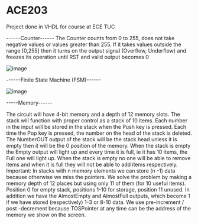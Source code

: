 # ACE203
Project done in VHDL for course at ECE TUC

------Counter------
The Counter counts from 0 to 255, does not take negative values or values greater than 255. If it takes values outside the range [0,255] then it turns on the output signal (Overflow, Underflow) and freezes its operation until RST and valid output becomes 0



![image](https://user-images.githubusercontent.com/67234862/112509944-a1dc1580-8d99-11eb-9a26-0b889e7b6bfd.png)



------Finite State Machine (FSM)------



![image](https://user-images.githubusercontent.com/67234862/112506513-83c0e600-8d96-11eb-9927-df41a6511e28.png)



-----Memory------

The circuit will have 4-bit memory and a depth of 12 memory slots. The stack will function with proper control as a stack of 10 items. Each number in the input will be stored
in the stack when the Push key is pressed. Each time the Pop key is pressed, the number on the head of the stack is deleted. The NumberOUT output of the stack will be the stack
head unless it is empty then it will be the 0 position of the memory. When the stack is empty the Empty output will light up and every time it is full, ie it has 10 items, the
Full one will light up. When the stack is empty no one will be able to remove items and when it is full they will not be able to add items respectively. Important: In stacks
with n memory elements we can store (n -1) data because otherwise we miss the pointers. We solve the problem by making a memory depth of 12 places but using only 11 of them
(for 10 useful items). Position 0 for empty stack, positions 1-10 for storage, position 11 unused. In addition we have the AlmostEmpty and AlmostFull outputs, which become 1 if
we have stored (respectively) 1-3 or 8-10 data. We use pre-increment / post -decrement because TOSPointer at any time can be the address of the memory we show on the screen.
